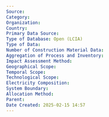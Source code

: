 ```yaml
---
Source: 
Category: 
Organization: 
Country: 
Primary Data Source: 
Type of Database: Open (LCIA)
Type of Data: 
Number of Construction Material Data: 
Aggregation of Process and Inventory: 
Impact Assessment Method: 
Geographical Scope: 
Temporal Scope: 
Technological Scope: 
Electricity Composition: 
System Boundary: 
Allocation Method: 
Parent: 
Date Created: 2025-02-15 14:57
---
```

